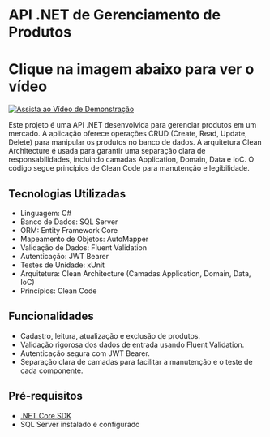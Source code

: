 # API .NET de Gerenciamento de Produtos

# Clique na imagem abaixo para ver o vídeo
[![Assista ao Vídeo de Demonstração](https://img.youtube.com/vi/OQWDdus_Avc/0.jpg)](https://www.youtube.com/watch?v=OQWDdus_Avc)

Este projeto é uma API .NET desenvolvida para gerenciar produtos em um mercado. A aplicação oferece operações CRUD (Create, Read, Update, Delete) para manipular os produtos no banco de dados. A arquitetura Clean Architecture é usada para garantir uma separação clara de responsabilidades, incluindo camadas Application, Domain, Data e IoC. O código segue princípios de Clean Code para manutenção e legibilidade.

## Tecnologias Utilizadas

- Linguagem: C#
- Banco de Dados: SQL Server
- ORM: Entity Framework Core
- Mapeamento de Objetos: AutoMapper
- Validação de Dados: Fluent Validation
- Autenticação: JWT Bearer
- Testes de Unidade: xUnit
- Arquitetura: Clean Architecture (Camadas Application, Domain, Data, IoC)
- Princípios: Clean Code

## Funcionalidades

- Cadastro, leitura, atualização e exclusão de produtos.
- Validação rigorosa dos dados de entrada usando Fluent Validation.
- Autenticação segura com JWT Bearer.
- Separação clara de camadas para facilitar a manutenção e o teste de cada componente.

## Pré-requisitos

- [.NET Core SDK](https://dotnet.microsoft.com/download)
- SQL Server instalado e configurado
